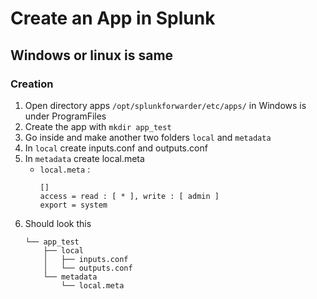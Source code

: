 # Create an App in Splunk
## Windows or linux is same
### Creation
1. Open directory apps `/opt/splunkforwarder/etc/apps/` in Windows is under ProgramFiles
2. Create the app with `mkdir app_test`
3. Go inside and make another two folders `local` and `metadata`
4. In `local` create inputs.conf and outputs.conf
5. In `metadata` create local.meta
    - `local.meta` :
      ```
      []
      access = read : [ * ], write : [ admin ]
      export = system
      ```
6. Should look this
    ```
    └── app_test
        ├── local
        │   ├── inputs.conf
        │   └── outputs.conf
        └── metadata
            └── local.meta
    ```

